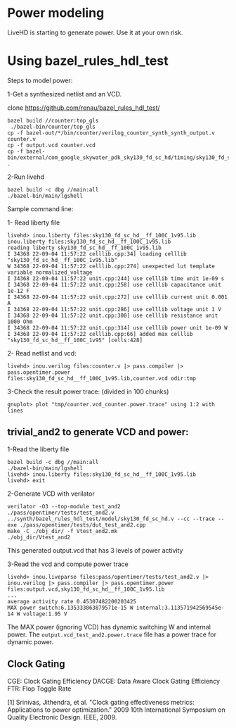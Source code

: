 # Power modeling

LiveHD is starting to generate power. Use it at your own risk.



# Using bazel_rules_hdl_test

Steps to model power:

1-Get a synthesized netlist and an VCD.

 clone https://github.com/renau/bazel_rules_hdl_test/
```
bazel build //counter:top_gls 
 ./bazel-bin/counter/top_gls
cp -f bazel-out/*/bin/counter/verilog_counter_synth_synth_output.v counter.v
cp -f output.vcd counter.vcd
cp -f bazel-bin/external/com_google_skywater_pdk_sky130_fd_sc_hd/timing/sky130_fd_sc_hd__ff_100C_1v95.lib .
```


2-Run livehd

```
bazel build -c dbg //main:all
./bazel-bin/main/lgshell
````

Sample command line:

1- Read liberty file
```
livehd> inou.liberty files:sky130_fd_sc_hd__ff_100C_1v95.lib
inou.liberty files:sky130_fd_sc_hd__ff_100C_1v95.lib
reading liberty sky130_fd_sc_hd__ff_100C_1v95.lib
I 34368 22-09-04 11:57:22 celllib.cpp:34] loading celllib "sky130_fd_sc_hd__ff_100C_1v95.lib"
W 34368 22-09-04 11:57:22 celllib.cpp:274] unexpected lut template variable normalized_voltage
I 34368 22-09-04 11:57:22 unit.cpp:244] use celllib time unit 1e-09 s
I 34368 22-09-04 11:57:22 unit.cpp:258] use celllib capacitance unit 1e-12 F
I 34368 22-09-04 11:57:22 unit.cpp:272] use celllib current unit 0.001 A
I 34368 22-09-04 11:57:22 unit.cpp:286] use celllib voltage unit 1 V
I 34368 22-09-04 11:57:22 unit.cpp:300] use celllib resistance unit 1000 Ohm
I 34368 22-09-04 11:57:22 unit.cpp:314] use celllib power unit 1e-09 W
I 34368 22-09-04 11:57:22 celllib.cpp:66] added max celllib "sky130_fd_sc_hd__ff_100C_1v95" [cells:428]
```

2- Read netlist and vcd:

```
livehd> inou.verilog files:counter.v |> pass.compiler |> pass.opentimer.power files:sky130_fd_sc_hd__ff_100C_1v95.lib,counter.vcd odir:tmp
```

3-Check the result power trace: (divided in 100 chunks)

```
gnuplot> plot "tmp/counter.vcd_counter.power.trace" using 1:2 with lines
```

## trivial_and2 to generate VCD and power:

1-Read the liberty file

```
bazel build -c dbg //main:all
./bazel-bin/main/lgshell
livehd> inou.liberty files:sky130_fd_sc_hd__ff_100C_1v95.lib
livehd> exit
```

2-Generate VCD with verilator

```
verilator -O3 --top-module test_and2 ./pass/opentimer/tests/test_and2.v ../synth/bazel_rules_hdl_test/model/sky130_fd_sc_hd.v --cc --trace --exe ./pass/opentimer/tests/dut_test_and2.cpp
make -C ./obj_dir/ -f Vtest_and2.mk
./obj_dir/Vtest_and2
```

This generated output.vcd that has 3 levels of power activity

3-Read the vcd and compute power trace

```
livehd> inou.liveparse files:pass/opentimer/tests/test_and2.v |> inou.verilog |> pass.compiler |> pass.opentimer.power files:output.vcd,sky130_fd_sc_hd__ff_100C_1v95.lib
...
average activity rate 0.45307482200203425
MAX power switch:6.135333863879571e-15 W internal:3.113571942569545e-14 W voltage:1.95 V
```

The MAX power (ignoring VCD) has dynamic switching W and internal power. The
`output.vcd_test_and2.power.trace` file has a power trace for dynamic power.


## Clock Gating

CGE:   Clock Gating Efficiency
DACGE: Data Aware Clock Gating Efficiency
FTR:   Flop Toggle Rate

[1] Srinivas, Jithendra, et al. "Clock gating effectiveness metrics: Applications to power optimization." 2009 10th International Symposium on Quality Electronic Design. IEEE, 2009.


